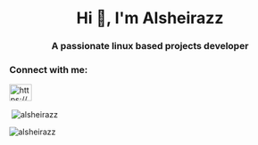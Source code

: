 <h1 align="center">Hi 👋, I'm Alsheirazz</h1>
<h3 align="center">A passionate linux based projects developer</h3>

<h3 align="left">Connect with me:</h3>
<p align="left">
<a href="https://discord.gg/https://discord.gg/4C3PyXr" target="blank"><img align="center" src="https://raw.githubusercontent.com/rahuldkjain/github-profile-readme-generator/master/src/images/icons/Social/discord.svg" alt="https://discord.gg/4C3PyXr" height="30" width="40" /></a>
</p>

<p>&nbsp;<img align="center" src="https://github-readme-stats.vercel.app/api?username=alsheirazz&show_icons=true&locale=en" alt="alsheirazz" /></p>

<p><img align="center" src="https://github-readme-streak-stats.herokuapp.com/?user=alsheirazz&" alt="alsheirazz" /></p>

